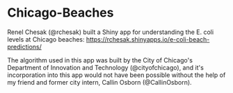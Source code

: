 # Chicago-Beaches
Renel Chesak (@rchesak) built a Shiny app for understanding the E. coli levels at Chicago beaches:
https://rchesak.shinyapps.io/e-coli-beach-predictions/

The algorithm used in this app was built by the City of Chicago's Department of Innovation and Technology (@cityofchicago), and it's incorporation into this app would not have been possible without the help of my friend and former city intern, Callin Osborn (@CallinOsborn).

